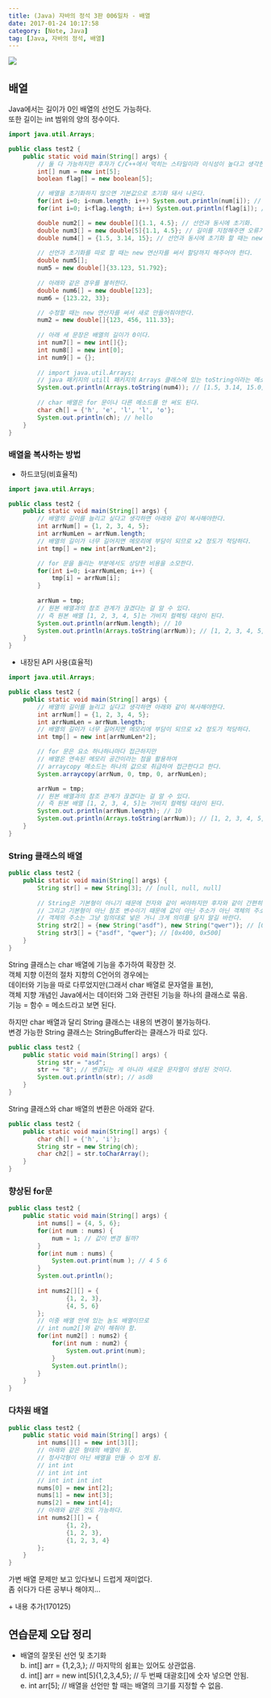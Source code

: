 ```yaml
---
title: (Java) 자바의 정석 3판 006일차 - 배열
date: 2017-01-24 10:17:58
category: [Note, Java]
tag: [Java, 자바의 정석, 배열]
---
```

![](Java-study-006day/thumb.png)

## 배열
Java에서는 길이가 0인 배열의 선언도 가능하다.  
또한 길이는 int 범위의 양의 정수이다.  
```java
import java.util.Arrays;

public class test2 {
    public static void main(String[] args) {
        // 둘 다 가능하지만 후자가 C/C++에서 먹히는 스타일이라 이식성이 높다고 생각한다.
        int[] num = new int[5];
        boolean flag[] = new boolean[5];

        // 배열을 초기화하지 않으면 기본값으로 초기화 돼서 나온다.
        for(int i=0; i<num.length; i++) System.out.println(num[i]); // 0
        for(int i=0; i<flag.length; i++) System.out.println(flag[i]); // false

        double num2[] = new double[]{1.1, 4.5}; // 선언과 동시에 초기화.
        double num3[] = new double[5]{1.1, 4.5}; // 길이를 지정해주면 오류가 난다.
        double num4[] = {1.5, 3.14, 15}; // 선언과 동시에 초기화 할 때는 new 연산자를 뺄 수 있다.
        
        // 선언과 초기화를 따로 할 때는 new 연산자를 써서 할당까지 해주어야 한다.
        double num5[];
        num5 = new double[]{33.123, 51.792};
        
        // 아래와 같은 경우를 불허한다.
        double num6[] = new double[123];
        num6 = {123.22, 33};

        // 수정할 때는 new 연산자를 써서 새로 만들어줘야한다.
        num2 = new double[]{123, 456, 111.33};
        
        // 아래 세 문장은 배열의 길이가 0이다.
        int num7[] = new int[]{};
        int num8[] = new int[0];
        int num9[] = {};
        
        // import java.util.Arrays;
        // java 패키지의 utill 패키지의 Arrays 클래스에 있는 toString이라는 메소드를 쓴다.
        System.out.println(Arrays.toString(num4)); // [1.5, 3.14, 15.0]
        
        // char 배열은 for 문이나 다른 메소드를 안 써도 된다.
        char ch[] = {'h', 'e', 'l', 'l', 'o'};
        System.out.println(ch); // hello
    }
}
```

### 배열을 복사하는 방법
* 하드코딩(비효율적)  
```java
import java.util.Arrays;

public class test2 {
    public static void main(String[] args) {
        // 배열의 길이를 늘리고 싶다고 생각하면 아래와 같이 복사해야한다.
        int arrNum[] = {1, 2, 3, 4, 5};
        int arrNumLen = arrNum.length;
        // 배열의 길이가 너무 길어지면 메모리에 부담이 되므로 x2 정도가 적당하다.
        int tmp[] = new int[arrNumLen*2];

        // for 문을 돌리는 부분에서도 상당한 비용을 소모한다.
        for(int i=0; i<arrNumLen; i++) {
            tmp[i] = arrNum[i];
        }
        
        arrNum = tmp;
        // 원본 배열과의 참조 관계가 끊겼다는 걸 알 수 있다.
        // 즉 원본 배열 [1, 2, 3, 4, 5]는 가비지 컬렉팅 대상이 된다.
        System.out.println(arrNum.length); // 10
        System.out.println(Arrays.toString(arrNum)); // [1, 2, 3, 4, 5, 0, 0, 0, 0, 0]
    }
}
```

* 내장된 API 사용(효율적)  
```java
import java.util.Arrays;

public class test2 {
    public static void main(String[] args) {
        // 배열의 길이를 늘리고 싶다고 생각하면 아래와 같이 복사해야한다.
        int arrNum[] = {1, 2, 3, 4, 5};
        int arrNumLen = arrNum.length;
        // 배열의 길이가 너무 길어지면 메모리에 부담이 되므로 x2 정도가 적당하다.
        int tmp[] = new int[arrNumLen*2];

        // for 문은 요소 하나하나마다 접근하지만
        // 배열은 연속된 메모리 공간이라는 점을 활용하여
        // arraycopy 메소드는 하나의 값으로 취급하여 접근한다고 한다.
        System.arraycopy(arrNum, 0, tmp, 0, arrNumLen);

        arrNum = tmp;
        // 원본 배열과의 참조 관계가 끊겼다는 걸 알 수 있다.
        // 즉 원본 배열 [1, 2, 3, 4, 5]는 가비지 컬렉팅 대상이 된다.
        System.out.println(arrNum.length); // 10
        System.out.println(Arrays.toString(arrNum)); // [1, 2, 3, 4, 5, 0, 0, 0, 0, 0]
    }
}
```

### String 클래스의 배열
```java
public class test2 {
    public static void main(String[] args) {
        String str[] = new String[3]; // [null, null, null]
        
        // String은 기본형이 아니기 때문에 전자와 같이 써야하지만 후자와 같이 간편히 쓰는 걸 허용한다.
        // 그리고 기본형이 아닌 참조 변수이기 때문에 값이 아닌 주소가 아닌 객체의 주소가 담겨있다.
        // 객체의 주소는 그냥 임의대로 넣은 거니 크게 의미를 담지 말길 바란다.
        String str2[] = {new String("asdf"), new String("qwer")}; // [0x100, 0x200]
        String str3[] = {"asdf", "qwer"}; // [0x400, 0x500]
    }
}
```

String 클래스는 char 배열에 기능을 추가하여 확장한 것.  
객체 지향 이전의 절차 지향의 C언어의 경우에는  
데이터와 기능을 따로 다루었지만(그래서 char 배열로 문자열을 표현),  
객체 지향 개념인 Java에서는 데이터와 그와 관련된 기능을 하나의 클래스로 묶음.  
기능 = 함수 = 메소드라고 보면 된다.  

하지만 char 배열과 달리 String 클래스는 내용의 변경이 불가능하다.  
변경 가능한 String 클래스는 StringBuffer라는 클래스가 따로 있다.
```java
public class test2 {
    public static void main(String[] args) {
        String str = "asd";
        str += "8"; // 변경되는 게 아니라 새로운 문자열이 생성된 것이다.
        System.out.println(str); // asd8
    }
}
```

String 클래스와 char 배열의 변환은 아래와 같다.  
```java
public class test2 {
    public static void main(String[] args) {
        char ch[] = {'h', 'i'};
        String str = new String(ch);
        char ch2[] = str.toCharArray();
    }
}
```

### 향상된 for문
```java
public class test2 {
    public static void main(String[] args) {
        int nums[] = {4, 5, 6};
        for(int num : nums) {
            num = 1; // 값이 변경 될까?
        }
        for(int num : nums) {
            System.out.print(num ); // 4 5 6
        }
        System.out.println();
        
        int nums2[][] = {
                {1, 2, 3},
                {4, 5, 6}
        };
        // 이중 배열 안에 있는 놈도 배열이므로
        // int num2[]와 같이 해줘야 함.
        for(int num2[] : nums2) {
            for(int num : num2) {
                System.out.print(num);
            }
            System.out.println();
        }
    }
}
```

### 다차원 배열
```java
public class test2 {
    public static void main(String[] args) {
        int nums[][] = new int[3][];
        // 아래와 같은 형태의 배열이 됨.
        // 정사각형이 아닌 배열을 만들 수 있게 됨.
        // int int
        // int int int
        // int int int int
        nums[0] = new int[2];
        nums[1] = new int[3];
        nums[2] = new int[4];
        // 아래와 같은 것도 가능하다.
        int nums2[][] = {
                {1, 2},
                {1, 2, 3},
                {1, 2, 3, 4}
        };
    }
}
```

가변 배열 문제만 보고 있다보니 드럽게 재미없다.  
좀 쉬다가 다른 공부나 해야지...

\+ 내용 추가(170125)
## 연습문제 오답 정리
* 배열의 잘못된 선언 및 초기화  
b. int[] arr = {1,2,3,}; // 마지막의 쉼표는 있어도 상관없음.  
d. int[] arr = new int[5]{1,2,3,4,5}; // 두 번째 대괄호[]에 숫자 넣으면 안됨.  
e. int arr[5]; // 배열을 선언만 할 때는 배열의 크기를 지정할 수 없음.